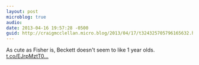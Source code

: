 ```yaml
---
layout: post
microblog: true
audio: 
date: 2013-04-16 19:57:28 -0500
guid: http://craigmcclellan.micro.blog/2013/04/17/t324325705796165632.html
---
```

As cute as Fisher is, Beckett doesn't seem to like 1 year olds. [t.co/EJrpMztT0...](https://t.co/EJrpMztT0w)
